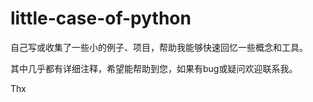 # little-case-of-python
  自己写或收集了一些小的例子、项目，帮助我能够快速回忆一些概念和工具。
	
	
	
	
  其中几乎都有详细注释，希望能帮助到您，如果有bug或疑问欢迎联系我。
	
	
	
	 
Thx
